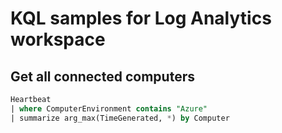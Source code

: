 # KQL samples for Log Analytics workspace

## Get all connected computers

```sql
Heartbeat
| where ComputerEnvironment contains "Azure"
| summarize arg_max(TimeGenerated, *) by Computer
```
